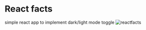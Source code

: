 # React facts

simple react app to implement dark/light mode toggle
![reactfacts](https://user-images.githubusercontent.com/34838966/184141869-9f2560cc-03d3-4650-bd62-4cac6fcb72d1.gif)
